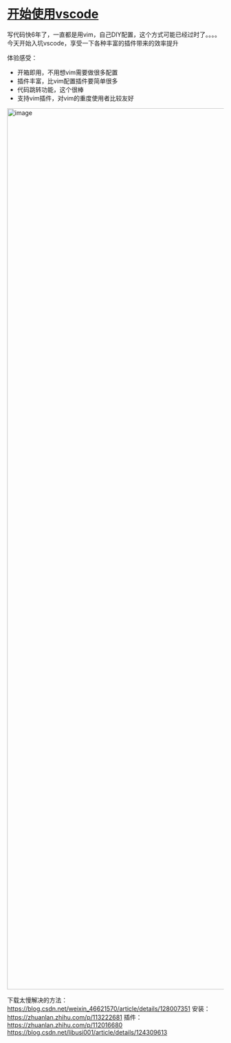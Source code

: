 # [开始使用vscode](https://github.com/wjwever/gitblog/issues/19)

写代码快6年了，一直都是用vim，自己DIY配置，这个方式可能已经过时了。。。。
今天开始入坑vscode，享受一下各种丰富的插件带来的效率提升

体验感受：
* 开箱即用，不用想vim需要做很多配置
* 插件丰富，比vim配置插件要简单很多
* 代码跳转功能，这个很棒
*  支持vim插件，对vim的重度使用者比较友好
<img width="2048" alt="image" src="https://github.com/wjwever/gitblog/assets/50772316/05f75762-1e6a-4911-844b-bc82a90140b3">




下载太慢解决的方法：https://blog.csdn.net/weixin_46621570/article/details/128007351
安装：https://zhuanlan.zhihu.com/p/113222681
插件：https://zhuanlan.zhihu.com/p/112016680
           https://blog.csdn.net/libusi001/article/details/124309613